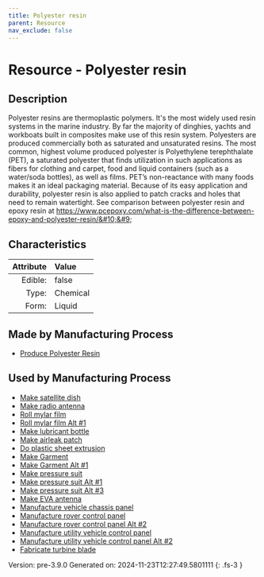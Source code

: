 ```yaml
---
title: Polyester resin
parent: Resource
nav_exclude: false
---
```

# Resource - Polyester resin

## Description
&#10;&#9;&#9;Polyester resins are thermoplastic polymers. It&#39;s the most widely used resin systems in the marine industry. &#10;&#9; By far the majority of dinghies, yachts and workboats built in composites make use of this &#10;&#9; resin system. Polyesters are produced commercially both as saturated and unsaturated resins. &#10;&#9; The most common, highest volume produced polyester is Polyethylene terephthalate (PET), a &#10;&#9; saturated polyester that finds utilization in such applications as fibers for clothing and &#10;&#9; carpet, food and liquid containers (such as a water/soda bottles), as well as films. &#10;&#9; PET’s non-reactance with many foods makes it an ideal packaging material. Because &#10;&#9; of its easy application and durability, polyester resin is also applied to patch cracks &#10;&#9; and holes that need to remain watertight. See comparison between polyester resin and &#10;&#9; epoxy resin at https://www.pcepoxy.com/what-is-the-difference-between-epoxy-and-polyester-resin/&#10;&#9;

## Characteristics

| Attribute      | Value |
|--------:|:------|
|Edible:|false|
|Type:|Chemical|
|Form:|Liquid|
 
## Made by Manufacturing Process

- [Produce Polyester Resin](../process/produce-polyester-resin.html)

## Used by Manufacturing Process

- [Make satellite dish](../process/make-satellite-dish.html)
- [Make radio antenna](../process/make-radio-antenna.html)
- [Roll mylar film](../process/roll-mylar-film.html)
- [Roll mylar film Alt #1](../process/roll-mylar-film-alt--1.html)
- [Make lubricant bottle](../process/make-lubricant-bottle.html)
- [Make airleak patch](../process/make-airleak-patch.html)
- [Do plastic sheet extrusion](../process/do-plastic-sheet-extrusion.html)
- [Make Garment](../process/make-garment.html)
- [Make Garment Alt #1](../process/make-garment-alt--1.html)
- [Make pressure suit](../process/make-pressure-suit.html)
- [Make pressure suit Alt #1](../process/make-pressure-suit-alt--1.html)
- [Make pressure suit Alt #3](../process/make-pressure-suit-alt--3.html)
- [Make EVA antenna](../process/make-eva-antenna.html)
- [Manufacture vehicle chassis panel](../process/manufacture-vehicle-chassis-panel.html)
- [Manufacture rover control panel](../process/manufacture-rover-control-panel.html)
- [Manufacture rover control panel Alt #2](../process/manufacture-rover-control-panel-alt--2.html)
- [Manufacture utility vehicle control panel](../process/manufacture-utility-vehicle-control-panel.html)
- [Manufacture utility vehicle control panel Alt #2](../process/manufacture-utility-vehicle-control-panel-alt--2.html)
- [Fabricate turbine blade](../process/fabricate-turbine-blade.html)


    

Version: pre-3.9.0 Generated on: 2024-11-23T12:27:49.5801111
{: .fs-3 }
